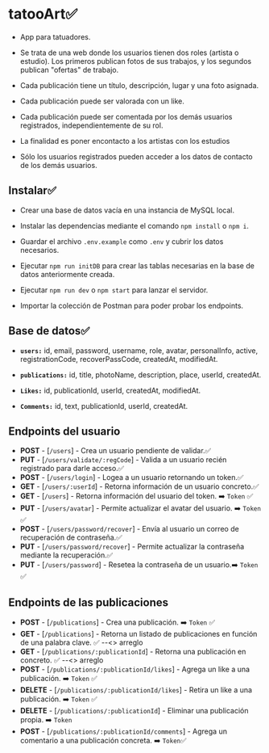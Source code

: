 # tatooArt✅

- App para tatuadores.

- Se trata de una web donde los usuarios tienen dos roles (artista o estudio). Los primeros publican fotos de sus trabajos, y los segundos publican "ofertas" de trabajo.

- Cada publicación tiene un título, descripción, lugar y una foto asignada.

- Cada publicación puede ser valorada con un like.

- Cada publicación puede ser comentada por los demás usuarios registrados, independientemente de su rol.

- La finalidad es poner encontacto a los artistas con los estudios

- Sólo los usuarios registrados pueden acceder a los datos de contacto de los demás usuarios.

## Instalar✅

- Crear una base de datos vacía en una instancia de MySQL local.

- Instalar las dependencias mediante el comando `npm install` o `npm i`.

- Guardar el archivo `.env.example` como `.env` y cubrir los datos necesarios.

- Ejecutar `npm run initDB` para crear las tablas necesarias en la base de datos anteriormente creada.

- Ejecutar `npm run dev` o `npm start` para lanzar el servidor.

- Importar la colección de Postman para poder probar los endpoints.

## Base de datos✅

- **`users:`** id, email, password, username, role, avatar, personalInfo, active, registrationCode, recoverPassCode, createdAt, modifiedAt.

- **`publications:`** id, title, photoName, description, place, userId, createdAt.

- **`Likes:`** id, publicationId, userId, createdAt, modifiedAt.

- **`Comments:`** id, text, publicationId, userId, createdAt.

## Endpoints del usuario

- **POST** - [`/users`] - Crea un usuario pendiente de validar.✅
- **PUT** - [`/users/validate/:regCode`] - Valida a un usuario recién registrado para darle acceso.✅
- **POST** - [`/users/login`] - Logea a un usuario retornando un token.✅
- **GET** - [`/users/:userId`] - Retorna información de un usuario concreto.✅
- **GET** - [`/users`] - Retorna información del usuario del token. ➡️ `Token` ✅
- **PUT** - [`/users/avatar`] - Permite actualizar el avatar del usuario. ➡️ `Token` ✅
- **POST** - [`/users/password/recover`] - Envía al usuario un correo de recuperación de contraseña.✅
- **PUT** - [`/users/password/recover`] - Permite actualizar la contraseña mediante la recuperación.✅
- **PUT** - [`/users/password`] - Resetea la contraseña de un usuario.➡️ `Token` ✅

## Endpoints de las publicaciones

- **POST** - [`/publications`] - Crea una publicación. ➡️ `Token` ✅
- **GET** - [`/publications`] - Retorna un listado de publicaciones en función de una palabra clave. ✅ --<> arreglo
- **GET** - [`/publications/:publicationId`] - Retorna una publicación en concreto. ✅ --<> arreglo
- **POST** - [`/publications/:publicationId/likes`] - Agrega un like a una publicación. ➡️ `Token` ✅
- **DELETE** - [`/publications/:publicationId/likes`] - Retira un like a una publicación. ➡️ `Token` ✅
- **DELETE** - [`/publications/:publicationId`] - Eliminar una publicación propia. ➡️ `Token`
- **POST** - [`/publications/:publicationId/comments`] - Agrega un comentario a una publicación concreta. ➡️ `Token`✅

